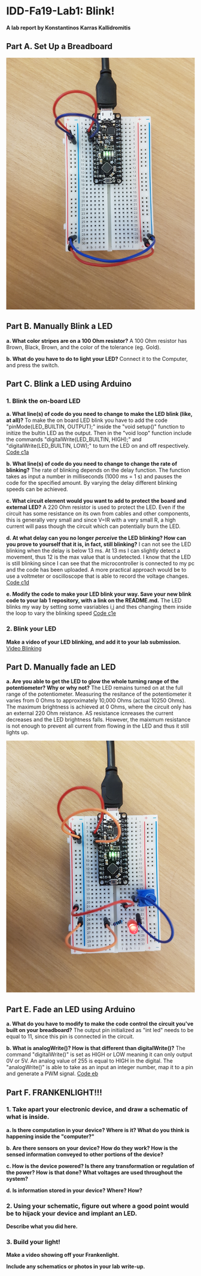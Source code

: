 # IDD-Fa19-Lab1: Blink!

**A lab report by Konstantinos Karras Kallidromitis**

## Part A. Set Up a Breadboard

![Initial Circuit](https://github.com/Konstantinos-KK/IDD-Fa18-Lab1/blob/master/initial_circuit.jpg)

## Part B. Manually Blink a LED

**a. What color stripes are on a 100 Ohm resistor?** A 100 Ohm resistor has Brown, Black, Brown, and the color of the tolerance (eg. Gold). 
 
**b. What do you have to do to light your LED?** Connect it to the Computer, and press the switch. 


## Part C. Blink a LED using Arduino

### 1. Blink the on-board LED

**a. What line(s) of code do you need to change to make the LED blink (like, at all)?** To make the on board LED blink you have to add the code "pinMode(LED_BUILTIN, OUTPUT);" inside the "void setup()" function to initize the bultin LED as the output. Then in the "void loop" function include the commands "digitalWrite(LED_BUILTIN, HIGH);" and "digitalWrite(LED_BUILTIN, LOW);" to turn the LED on and off respectively. [Code c1a](https://github.com/Konstantinos-KK/IDD-Fa18-Lab1/blob/master/c1a.ino)

**b. What line(s) of code do you need to change to change the rate of blinking?** The rate of blinking depends on the delay function. The function takes as input a number in milliseconds (1000 ms = 1 s) and pauses the code for the specified amount. By varying the delay different blinking speeds can be achieved.

**c. What circuit element would you want to add to protect the board and external LED?** A 220 Ohm resistor is used to protect the LED. Even if the circuit has some resistance on its own from cables and other components, this is generally very small and since V=IR with a very small R, a high current will pass though the circuit which can potentially burn the LED.
 
**d. At what delay can you no longer *perceive* the LED blinking? How can you prove to yourself that it is, in fact, still blinking?** I can not see the LED blinking when the delay is below 13 ms. At 13 ms I can slightly detect a movement, thus 12 is the max value that is undetected. I know that the LED is still blinking since I can see that the microcontroller is connected to my pc and the code has been uploaded. A more practical approach would be to use a voltmeter or oscilloscope that is able to record the voltage changes. [Code c1d](https://github.com/Konstantinos-KK/IDD-Fa18-Lab1/blob/master/c1d.ino)

**e. Modify the code to make your LED blink your way. Save your new blink code to your lab 1 repository, with a link on the README.md.**
The LED blinks my way by setting some vasriables i,j and thes changing them inside the loop to vary the blinking speed [Code c1e](https://github.com/Konstantinos-KK/IDD-Fa18-Lab1/blob/master/c1e.ino)

### 2. Blink your LED

**Make a video of your LED blinking, and add it to your lab submission.**
[Video Blinking](https://www.youtube.com/watch?v=vYBdzQZzJ7M&feature=youtu.be)


## Part D. Manually fade an LED

**a. Are you able to get the LED to glow the whole turning range of the potentiometer? Why or why not?**
The LED remains turned on at the full range of the potentiometer. Measuring the resitance of the potentiometer it varies from 0 Ohms to approximately 10,000 Ohms (actual 10250 Ohms). The maximum brightness is achieved at 0 Ohms, where the circuit only has an external 220 Ohm reistance. AS resistance icnreases the current decreases and the LED brightness falls. However, the maixmum resistance is not enough to prevent all current from flowing in the LED and thus it still lights up.

![Manual Fading](https://github.com/Konstantinos-KK/IDD-Fa18-Lab1/blob/master/manual_fading.jpg)

## Part E. Fade an LED using Arduino

**a. What do you have to modify to make the code control the circuit you've built on your breadboard?** The output pin initialized as "int led" needs to be equal to 11, since this pin is connected in the circuit.

**b. What is analogWrite()? How is that different than digitalWrite()?** The command "digitalWrite()" is set as HIGH or LOW meaning it can only output 0V or 5V. An analog value of 255 is equal to HIGH in the digital. The "analogWrite()" is able to take as an input an integer number, map it to a pin and generate a PWM signal. [Code eb](https://github.com/Konstantinos-KK/IDD-Fa18-Lab1/blob/master/eb.ino)


## Part F. FRANKENLIGHT!!!

### 1. Take apart your electronic device, and draw a schematic of what is inside. 

**a. Is there computation in your device? Where is it? What do you think is happening inside the "computer?"**

**b. Are there sensors on your device? How do they work? How is the sensed information conveyed to other portions of the device?**

**c. How is the device powered? Is there any transformation or regulation of the power? How is that done? What voltages are used throughout the system?**

**d. Is information stored in your device? Where? How?**

### 2. Using your schematic, figure out where a good point would be to hijack your device and implant an LED.

**Describe what you did here.**

### 3. Build your light!

**Make a video showing off your Frankenlight.**

**Include any schematics or photos in your lab write-up.**
